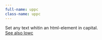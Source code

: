 ```yaml
---
full-name: uppc
class-name: uppc
---
```

Set any text whitin an html-element in capital.
<br>
[See also lowc](#tag-lowc)